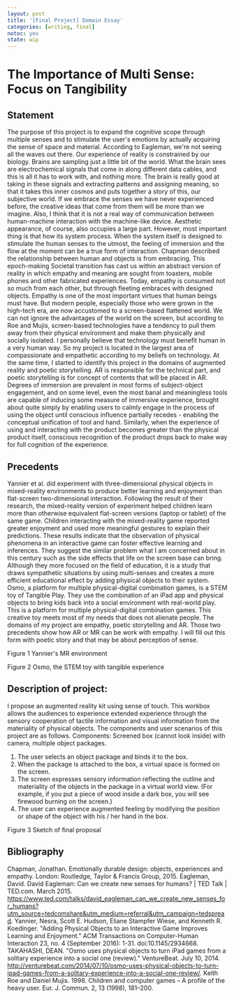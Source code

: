 ```yaml
---
layout: post
title: '[Final Project] Domain Essay'
categories: [writing, final]
notoc: yes
state: wip
---
```

# The Importance of Multi Sense: Focus on Tangibility
## Statement
 The purpose of this project is to expand the cognitive scope through multiple senses and to stimulate the user's emotions by actually acquiring the sense of space and material. According to Eagleman, we're not seeing all the waves out there. Our experience of reality is constrained by our biology. Brains are sampling just a little bit of the world. What the brain sees are electrochemical signals that come in along different data cables, and this is all it has to work with, and nothing more. The brain is really good at taking in these signals and extracting patterns and assigning meaning, so that it takes this inner cosmos and puts together a story of this, our subjective world. If we embrace the senses we have never experienced before, the creative ideas that come from them will be more than we imagine. Also, I think that it is not a real way of communication between human-machine interaction with the machine-like device. Aesthetic appearance, of course, also occupies a large part. However, most important thing is that how its system process. When the system itself is designed to stimulate the human senses to the utmost, the feeling of immersion and the flow at the moment can be a true form of interaction.
 Chapman described the relationship between human and objects is from embracing. This epoch-making Societal transition has cast us within an abstract version of reality in which empathy and meaning are sought from toasters, mobile phones and other fabricated experiences. Today, empathy is consumed not so much from each other, but through fleeting embraces with designed objects. Empathy is one of the most important virtues that human beings must have. But modern people, especially those who were grown in the high-tech era, are now accustomed to a screen-based flattened world. We can not ignore the advantages of the world on the screen, but according to Roe and Mujis, screen-based technologies have a tendency to pull them away from their physical environment and make them physically and socially isolated. I personally believe that technology must benefit human in a very human way. So my project is located in the largest area of compassionate and empathetic according to my beliefs on technology.
 At the same time, I started to identify this project in the domains of augmented reality and poetic storytelling. AR is responsible for the technical part, and poetic storytelling is for concept of contents that will be placed in AR. Degrees of immersion are prevalent in most forms of subject-object engagement, and on some level, even the most banal and meaningless tools are capable of inducing some measure of immersive experience, brought about quite simply by enabling users to calmly engage in the process of using the object until conscious influence partially recedes - enabling the conceptual unification of tool and hand. Similarly, when the experience of using and interacting with the product becomes greater than the physical product itself, conscious recognition of the product drops back to make way for full cognition of the experience. 

## Precedents
 Yannier et al. did experiment with three-dimensional physical objects in mixed-reality environments to produce better learning and enjoyment than flat-screen two-dimensional interaction. Following the result of their research, the mixed-reality version of experiment helped children learn more than otherwise equivalent flat-screen versions (laptop or tablet) of the same game. Children interacting with the mixed-reality game reported greater enjoyment and used more meaningful gestures to explain their predictions. These results indicate that the observation of physical phenomena in an interactive game can foster effective learning and inferences.   They suggest the similar problem what I am concerned about in this century such as the side effects that life on the screen base can bring. Although they more focused on the field of education, it is a study that draws sympathetic situations by using multi-senses and creates a more efficient educational effect by adding physical objects to their system.
 Osmo, a platform for multiple physical-digital combination games, is a STEM toy of Tangible Play. They use the combination of an iPad app and physical objects to bring kids back into a social environment with real-world play. This is a platform for multiple physical-digital combination games. This creative toy meets most of my needs that does not alienate people.
 The domains of my project are empathy, poetic storytelling and AR. Those two precedents show how AR or MR can be work with empathy. I will fill out this form with poetic story and that may be about perception of sense.

Figure 1 Yannier's MR environment

Figure 2 Osmo, the STEM toy with tangible experience

## Description of project:
 I propose an augmented reality kit using sense of touch. This workbox allows the audiences to experience extended experience through the sensory cooperation of tactile information and visual information from the materiality of physical objects.
 The components and user scenarios of this project are as follows.
 Components: Screened box (cannot look inside) with camera, multiple object packages.
 1.	The user selects an object package and binds it to the box.
 2.	When the package is attached to the box, a virtual space is formed on the screen.
 3.	The screen expresses sensory information reflecting the outline and materiality of the objects in the package in a virtual world view. (For example, if you put a piece of wood inside a dark box, you will see firewood burning on the screen.)
 4.	The user can experience augmented feeling by modifying the position or shape of the object with his / her hand in the box.


Figure 3 Sketch of final proposal

## Bibliography
Chapman, Jonathan. Emotionally durable design: objects, experiences and empathy. London: Routledge, Taylor & Francis Group, 2015.
Eagleman, David. David Eagleman: Can we create new senses for humans? | TED Talk | TED.com. March 2015. https://www.ted.com/talks/david_eagleman_can_we_create_new_senses_for_humans?utm_source=tedcomshare&utm_medium=referral&utm_campaign=tedspread.
Yannier, Nesra, Scott E. Hudson, Eliane Stampfer Wiese, and Kenneth R. Koedinger. "Adding Physical Objects to an Interactive Game Improves Learning and Enjoyment." ACM Transactions on Computer-Human Interaction 23, no. 4 (September 2016): 1-31. doi:10.1145/2934668.
TAKAHASHI, DEAN. "Osmo uses physical objects to turn iPad games from a solitary experience into a social one (review)." VentureBeat. July 10, 2014. http://venturebeat.com/2014/07/10/osmo-uses-physical-objects-to-turn-ipad-games-from-a-solitary-experience-into-a-social-one-review/.
Keith Roe and Daniel Mujis. 1998. Children and computer games – A profile of the heavy user. Eur. J. Commun. 2, 13 (1998), 181–200.



